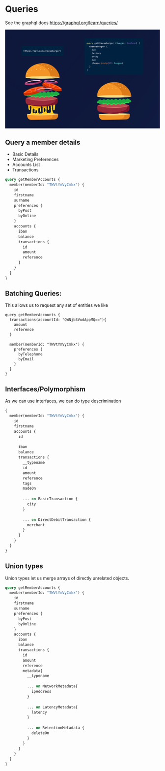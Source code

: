 # Queries

See the graphql docs https://graphql.org/learn/queries/

![Why Graphql](images/burger.png "Why Graphql")

## Query a member details

* Basic Details
* Marketing Preferences
* Accounts List
* Transactions

```graphql
query getMemberAccounts {
  member(memberId: "TWVtYmVyCmkx") {
    id
    firstname
    surname
    preferences {
      byPost
      byOnline
    }
    accounts {
      iban
      balance
      transactions {
        id
        amount
        reference
      }
    }
  }
}
```

## Batching Queries:

This allows us to request any set of entities we like
```
query getMemberAccounts {
  transactions(accountId: "QWNjb3VudAppMQ=="){
    amount
    reference
  }

  member(memberId: "TWVtYmVyCmkx") {
    preferences {
      byTelephone
      byEmail
    }
  }
}
```

## Interfaces/Polymorphism
As we can use interfaces, we can do type descrimination

```graphql
{
  member(memberId: "TWVtYmVyCmkx") {
    id
    firstname
    accounts {
      id

      iban
      balance
      transactions {
        __typename
        id
        amount
        reference
        tags
        madeOn

        ... on BasicTransaction {
          city
        }

        ... on DirectDebitTransaction {
          merchant
        }
      }
    }
  }
}

```

## Union types

Union types let us merge arrays of directly unrelated objects.

```graphql 
query getMemberAccounts {
  member(memberId: "TWVtYmVyCmkx") {
    id
    firstname
    surname
    preferences {
      byPost
      byOnline
    }
    accounts {
      iban
      balance
      transactions {
        id
        amount
        reference
        metadata{
          __typename

          ... on NetworkMetadata{
            ipAddress
          }

          ... on LatencyMetadata{
            latency
          }

          ... on RetentionMetadata {
            deleteOn
          }
        }
      }
    }
  }
}
```